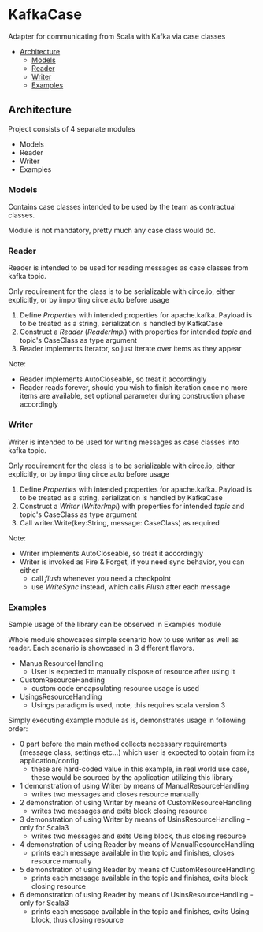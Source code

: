 # KafkaCase
Adapter for communicating from Scala with Kafka via case classes

<!-- toc -->
- [Architecture](#architecture)
    - [Models](#models)
    - [Reader](#reader)
    - [Writer](#writer)
    - [Examples](#examples)
<!-- tocstop -->

## Architecture

Project consists of 4 separate modules
 - Models
 - Reader
 - Writer
 - Examples

### Models
Contains case classes intended to be used by the team as contractual classes.

Module is not mandatory, pretty much any case class would do.

### Reader
Reader is intended to be used for reading messages as case classes from kafka topic.

Only requirement for the class is to be serializable with circe.io, either explicitly, or by importing circe.auto before usage

1. Define *Properties* with intended properties for apache.kafka. Payload is to be treated as a string, serialization is handled by KafkaCase
2. Construct a *Reader* (*ReaderImpl*) with properties for intended *topic* and topic's CaseClass as type argument
3. Reader implements Iterator, so just iterate over items as they appear

Note:
 - Reader implements AutoCloseable, so treat it accordingly
 - Reader reads forever, should you wish to finish iteration once no more items are available, set optional parameter during construction phase accordingly

### Writer
Writer is intended to be used for writing messages as case classes into kafka topic.

Only requirement for the class is to be serializable with circe.io, either explicitly, or by importing circe.auto before usage

1. Define *Properties* with intended properties for apache.kafka. Payload is to be treated as a string, serialization is handled by KafkaCase
2. Construct a *Writer* (*WriterImpl*) with properties for intended *topic* and topic's CaseClass as type argument
3. Call writer.Write(key:String, message: CaseClass) as required

Note:
- Writer implements AutoCloseable, so treat it accordingly
- Writer is invoked as Fire & Forget, if you need sync behavior, you can either
  - call *flush* whenever you need a checkpoint
  - use *WriteSync* instead, which calls *Flush* after each message

### Examples
Sample usage of the library can be observed in Examples module

Whole module showcases simple scenario how to use writer as well as reader. Each scenario is showcased in 3 different flavors.
- ManualResourceHandling
  - User is expected to manually dispose of resource after using it 
- CustomResourceHandling
  - custom code encapsulating resource usage is used
- UsingsResourceHandling
  - Usings paradigm is used, note, this requires scala version 3

Simply executing example module as is, demonstrates usage in following order:
- 0 part before the main method collects necessary requirements (message class, settings etc...) which user is expected to obtain from its application/config
  - these are hard-coded value in this example, in real world use case, these would be sourced by the application utilizing this library 
- 1 demonstration of using Writer by means of ManualResourceHandling
  - writes two messages and closes resource manually 
- 2 demonstration of using Writer by means of CustomResourceHandling
  - writes two messages and exits block closing resource 
- 3 demonstration of using Writer by means of UsinsResourceHandling - only for Scala3
  - writes two messages and exits Using block, thus closing resource 
- 4 demonstration of using Reader by means of ManualResourceHandling
  - prints each message available in the topic and finishes, closes resource manually 
- 5 demonstration of using Reader by means of CustomResourceHandling
  - prints each message available in the topic and finishes, exits block closing resource 
- 6 demonstration of using Reader by means of UsinsResourceHandling - only for Scala3
  - prints each message available in the topic and finishes, exits Using block, thus closing resource 
